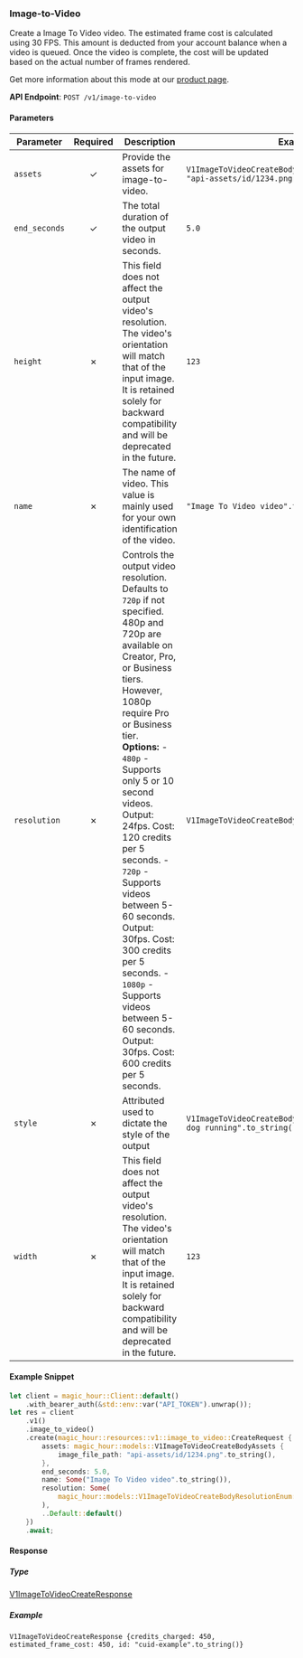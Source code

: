 
### Image-to-Video <a name="create"></a>

Create a Image To Video video. The estimated frame cost is calculated using 30 FPS. This amount is deducted from your account balance when a video is queued. Once the video is complete, the cost will be updated based on the actual number of frames rendered.
  
Get more information about this mode at our [product page](https://magichour.ai/products/image-to-video).
  

**API Endpoint**: `POST /v1/image-to-video`

#### Parameters

| Parameter | Required | Description | Example |
|-----------|:--------:|-------------|--------|
| `assets` | ✓ | Provide the assets for image-to-video. | `V1ImageToVideoCreateBodyAssets {image_file_path: "api-assets/id/1234.png".to_string()}` |
| `end_seconds` | ✓ | The total duration of the output video in seconds. | `5.0` |
| `height` | ✗ | This field does not affect the output video's resolution. The video's orientation will match that of the input image.  It is retained solely for backward compatibility and will be deprecated in the future. | `123` |
| `name` | ✗ | The name of video. This value is mainly used for your own identification of the video. | `"Image To Video video".to_string()` |
| `resolution` | ✗ | Controls the output video resolution. Defaults to `720p` if not specified.  480p and 720p are available on Creator, Pro, or Business tiers. However, 1080p require Pro or Business tier.  **Options:** - `480p` - Supports only 5 or 10 second videos. Output: 24fps. Cost: 120 credits per 5 seconds. - `720p` - Supports videos between 5-60 seconds. Output: 30fps. Cost: 300 credits per 5 seconds. - `1080p` - Supports videos between 5-60 seconds. Output: 30fps. Cost: 600 credits per 5 seconds. | `V1ImageToVideoCreateBodyResolutionEnum::Enum720p` |
| `style` | ✗ | Attributed used to dictate the style of the output | `V1ImageToVideoCreateBodyStyle {prompt: Some("a dog running".to_string()), ..Default::default()}` |
| `width` | ✗ | This field does not affect the output video's resolution. The video's orientation will match that of the input image.  It is retained solely for backward compatibility and will be deprecated in the future. | `123` |

#### Example Snippet

```rust
let client = magic_hour::Client::default()
    .with_bearer_auth(&std::env::var("API_TOKEN").unwrap());
let res = client
    .v1()
    .image_to_video()
    .create(magic_hour::resources::v1::image_to_video::CreateRequest {
        assets: magic_hour::models::V1ImageToVideoCreateBodyAssets {
            image_file_path: "api-assets/id/1234.png".to_string(),
        },
        end_seconds: 5.0,
        name: Some("Image To Video video".to_string()),
        resolution: Some(
            magic_hour::models::V1ImageToVideoCreateBodyResolutionEnum::Enum720p,
        ),
        ..Default::default()
    })
    .await;
```

#### Response

##### Type
[V1ImageToVideoCreateResponse](/src/models/v1_image_to_video_create_response.rs)

##### Example
`V1ImageToVideoCreateResponse {credits_charged: 450, estimated_frame_cost: 450, id: "cuid-example".to_string()}`
